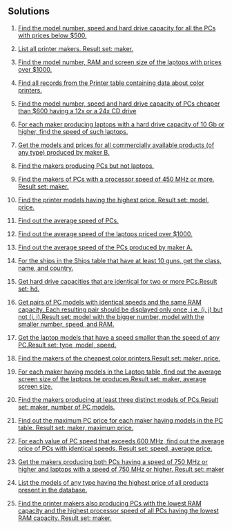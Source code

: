 
## Solutions

1. [Find the model number, speed and hard drive capacity for all the PCs with prices below $500.](./solutions/ex1.md)

2. [List all printer makers. Result set: maker.](./solutions/ex2.md)

3. [Find the model number, RAM and screen size of the laptops with prices over $1000.](./solutions/ex3.md)

4. [Find all records from the Printer table containing data about color printers.](./solutions/ex4.md)

5. [Find the model number, speed and hard drive capacity of PCs cheaper than $600 having a 12x or a 24x CD drive](./solutions/ex5.md)

6. [For each maker producing laptops with a hard drive capacity of 10 Gb or higher, find the speed of such laptops.](./solutions/ex6.md)

7. [Get the models and prices for all commercially available products (of any type) produced by maker B.](./solutions/ex7.md)

8. [Find the makers producing PCs but not laptops.](./solutions/ex8.md)

9. [Find the makers of PCs with a processor speed of 450 MHz or more. Result set: maker.](./solutions/ex9.md)

10. [Find the printer models having the highest price. Result set: model, price.](./solutions/ex10.md)

11. [Find out the average speed of PCs.](./solutions/ex11.md)

12. [Find out the average speed of the laptops priced over $1000.](./solutions/ex12.md)

13. [Find out the average speed of the PCs produced by maker A.](./solutions/ex13.md)

14. [For the ships in the Ships table that have at least 10 guns, get the class, name, and country.](./solutions/ex14.md)

15. [Get hard drive capacities that are identical for two or more PCs.Result set: hd.](./solutions/ex15.md)

16. [Get pairs of PC models with identical speeds and the same RAM capacity. Each resulting pair should be displayed only once, i.e. (i, j) but not (j, i).Result set: model with the bigger number, model with the smaller number, speed, and RAM.](./solutions/ex16.md)

17. [Get the laptop models that have a speed smaller than the speed of any PC.Result set: type, model, speed.](./solutions/ex17.md)

18. [Find the makers of the cheapest color printers.Result set: maker, price.](./solutions/ex18.md)

19. [For each maker having models in the Laptop table, find out the average screen size of the laptops he produces.Result set: maker, average screen size.](./solutions/ex19.md)

20. [Find the makers producing at least three distinct models of PCs.Result set: maker, number of PC models.](./solutions/ex20.md)

21. [Find out the maximum PC price for each maker having models in the PC table. Result set: maker, maximum price.](./solutions/ex21.md)

22. [For each value of PC speed that exceeds 600 MHz, find out the average price of PCs with identical speeds.
Result set: speed, average price.
](./solutions/ex22.md)

23. [Get the makers producing both PCs having a speed of 750 MHz or higher and laptops with a speed of 750 MHz or higher.
Result set: maker](./solutions/ex23.md)

24. [List the models of any type having the highest price of all products present in the database.
](./solutions/ex24.md)

25. [Find the printer makers also producing PCs with the lowest RAM capacity and the highest processor speed of all PCs having the lowest RAM capacity.
Result set: maker.](./solutions/ex25.md)